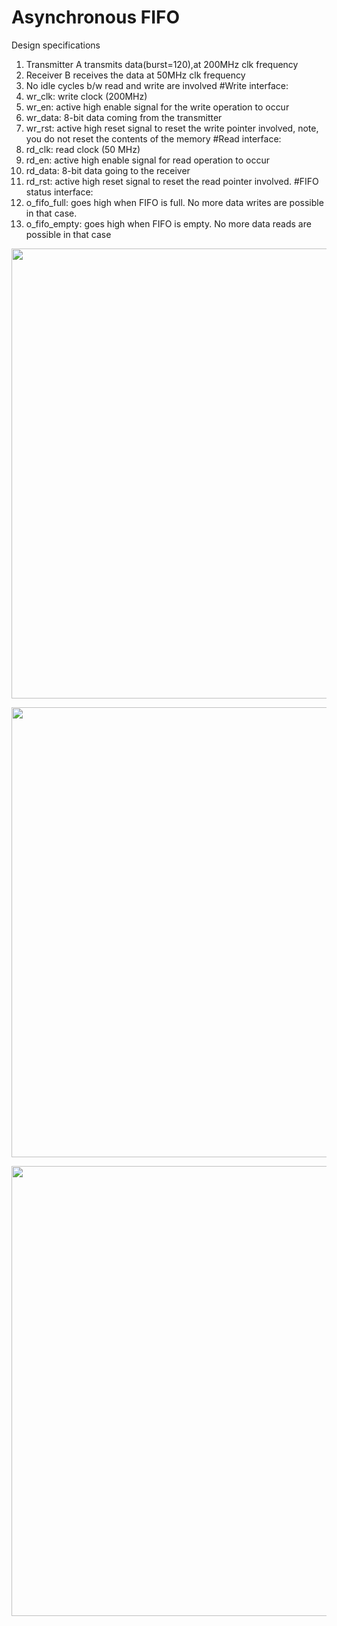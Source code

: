 
# Asynchronous FIFO
Design specifications

1. Transmitter A transmits data(burst=120),at 200MHz clk frequency
2. Receiver B receives the data at 50MHz clk frequency
3. No idle cycles b/w read and write are involved
  #Write interface:
 1. wr_clk: write clock (200MHz)
 2. wr_en: active high enable signal for the write operation to occur
 3. wr_data: 8-bit data coming from the transmitter
 4. wr_rst: active high reset signal to reset the write pointer involved, note, you do not reset the contents of the memory
  #Read interface:
 1. rd_clk: read clock (50 MHz)
 2. rd_en: active high enable signal for read operation to occur
 3. rd_data: 8-bit data going to the receiver
 4. rd_rst: active high reset signal to reset the read pointer involved.
  #FIFO status interface:
 1. o_fifo_full: goes high when FIFO is full. No more data writes are possible in that case.
 2. o_fifo_empty: goes high when FIFO is empty. No more data reads are possible in that case
 <p align = "center">
  <img src="https://github.com/M-Suryanarayana/fifo/assets/156163346/01c95dd0-414e-4f83-aa22-3fe4a4df981b" width="720px" Height="auto">
</p>
<p align = "center">
  <img src="https://github.com/M-Suryanarayana/fifo/assets/156163346/40887562-0f2d-453a-9c24-c8ff856536ec" width="720px" Height="auto">
</p>
<p align = "center">
  <img src="https://github.com/M-Suryanarayana/fifo/assets/156163346/23eb942b-8ab0-41b3-a822-505a83f7823b" width="720px" Height="auto">
</p>